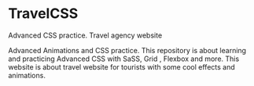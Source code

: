 # TravelCSS
Advanced CSS practice. Travel agency website

Advanced Animations and CSS practice. This repository is about learning and practicing Advanced CSS with SaSS, Grid , Flexbox and more. This website is about travel website for tourists with some cool effects and animations.
